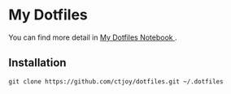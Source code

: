 # My Dotfiles

You can find more detail in [ My Dotfiles Notebook ](https://ctjoy.gitbooks.io/my-dotfiles-notebook/content/).

## Installation

    git clone https://github.com/ctjoy/dotfiles.git ~/.dotfiles
